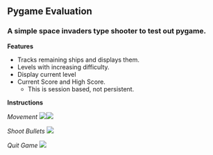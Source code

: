 ## Pygame Evaluation

### A simple space invaders type shooter to test out pygame.

**Features**

* Tracks remaining ships and displays them.
* Levels with increasing difficulty.
* Display current level
* Current Score and High Score.
    * This is session based, not persistent.

**Instructions**

*Movement*
![](https://d1nhio0ox7pgb.cloudfront.net/_img/v_collection_png/32x32/shadow/keyboard_key_left.png)![](https://d1nhio0ox7pgb.cloudfront.net/_img/v_collection_png/32x32/shadow/keyboard_key_right.png)

*Shoot Bullets*
![](https://d1nhio0ox7pgb.cloudfront.net/_img/v_collection_png/32x32/shadow/keyboard_key_wide.png)

*Quit Game*
![](https://d1nhio0ox7pgb.cloudfront.net/_img/v_collection_png/32x32/shadow/keyboard_key_q.png)
